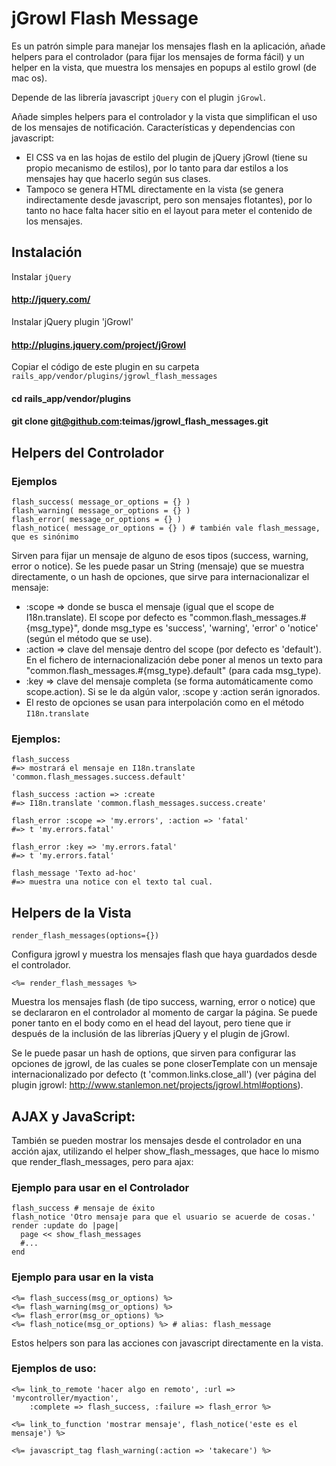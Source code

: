 jGrowl Flash Message
==============

Es un patrón simple para manejar los mensajes flash en la aplicación, añade helpers para el
controlador (para fijar los mensajes de forma fácil) y un helper en la vista, que muestra
los mensajes en popups al estilo growl (de mac os).

Depende de las librería javascript `jQuery` con el plugin `jGrowl`.

Añade simples helpers para el controlador y la vista que simplifican el uso de los mensajes de notificación.
Características y dependencias con javascript:
  * El CSS va en las hojas de estilo del plugin de jQuery jGrowl (tiene su propio mecanismo de estilos), por lo tanto para dar estilos a los mensajes hay que hacerlo según sus clases.
  * Tampoco se genera HTML directamente en la vista (se genera indirectamente desde javascript, pero son mensajes flotantes), por lo tanto no hace falta hacer sitio en el layout para meter el contenido de los mensajes.

Instalación
-----------------
Instalar `jQuery`
#### http://jquery.com/

Instalar jQuery plugin 'jGrowl'
#### http://plugins.jquery.com/project/jGrowl

Copiar el código de este plugin en su carpeta `rails_app/vendor/plugins/jgrowl_flash_messages`
#### cd rails_app/vendor/plugins
#### git clone git@github.com:teimas/jgrowl_flash_messages.git


Helpers del Controlador
-----------------

### Ejemplos
    flash_success( message_or_options = {} )
    flash_warning( message_or_options = {} )
    flash_error( message_or_options = {} )
    flash_notice( message_or_options = {} ) # también vale flash_message, que es sinónimo

Sirven para fijar un mensaje de alguno de esos tipos (success, warning, error o notice).
Se les puede pasar un String (mensaje) que se muestra directamente, 
o un hash de opciones, que sirve para internacionalizar el mensaje:
  * :scope => donde se busca el mensaje (igual que el scope de I18n.translate). El scope por defecto es "common.flash_messages.#{msg_type}", donde msg_type es 'success', 'warning', 'error' o 'notice' (según el método que se use).
  * :action => clave del mensaje dentro del scope (por defecto es 'default'). En el fichero de internacionalización debe poner al menos un texto para "common.flash_messages.#{msg_type}.default" (para cada msg_type).
  * :key => clave del mensaje completa (se forma automáticamente como scope.action). Si se le da algún valor, :scope y :action serán ignorados.
  * El resto de opciones se usan para interpolación como en el método `I18n.translate`

### Ejemplos:
    flash_success
    #=> mostrará el mensaje en I18n.translate 'common.flash_messages.success.default'
    
    flash_success :action => :create
    #=> I18n.translate 'common.flash_messages.success.create'
    
    flash_error :scope => 'my.errors', :action => 'fatal'
    #=> t 'my.errors.fatal'
    
    flash_error :key => 'my.errors.fatal'
    #=> t 'my.errors.fatal'
    
    flash_message 'Texto ad-hoc'
    #=> muestra una notice con el texto tal cual.


Helpers de la Vista
-----------------

    render_flash_messages(options={})
    
Configura jgrowl y muestra los mensajes flash que haya guardados desde el controlador.

    <%= render_flash_messages %>
    
Muestra los mensajes flash (de tipo success, warning, error o notice) que se declararon en el
controlador al momento de cargar la página.
Se puede poner tanto en el body como en el head del layout, pero tiene que ir después de la 
inclusión de las librerías jQuery y el plugin de jGrowl.

Se le puede pasar un hash de options, que sirven para configurar las opciones de jgrowl, 
de las cuales se pone closerTemplate con un mensaje internacionalizado por defecto (t 'common.links.close_all')
(ver página del plugin jgrowl: http://www.stanlemon.net/projects/jgrowl.html#options).


AJAX y JavaScript:
-----------------

También se pueden mostrar los mensajes desde el controlador en una acción ajax, utilizando
el helper show_flash_messages, que hace lo mismo que render_flash_messages, pero para ajax:

### Ejemplo para usar en el Controlador
    flash_success # mensaje de éxito
    flash_notice 'Otro mensaje para que el usuario se acuerde de cosas.'
    render :update do |page|
      page << show_flash_messages
      #...
    end

### Ejemplo para usar en la vista
    <%= flash_success(msg_or_options) %>
    <%= flash_warning(msg_or_options) %>
    <%= flash_error(msg_or_options) %>
    <%= flash_notice(msg_or_options) %> # alias: flash_message

Estos helpers son para las acciones con javascript directamente en la vista.
### Ejemplos de uso:

    <%= link_to_remote 'hacer algo en remoto', :url => 'mycontroller/myaction', 
        :complete => flash_success, :failure => flash_error %>

    <%= link_to_function 'mostrar mensaje', flash_notice('este es el mensaje') %>
    
    <%= javascript_tag flash_warning(:action => 'takecare') %>


